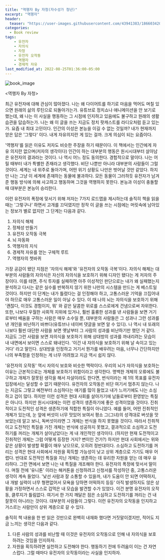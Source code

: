 ```yaml
---
title: "역행자 By 자청(자수성가 청년)"
excerpt: "역행자"
header:
  teaser: "https://user-images.githubusercontent.com/43941383/186603420-25cfa64d-6ea5-468a-adcc-59048727786a.jpg"
categories:
  - Book review
tags:
    - 유전자
    - 자의식
    - 자청
    - 유전자 오작동
    - 역행자
    - 경제적 자유
last_modified_at: 2022-08-25T01:36:00-05:00
---
```


![book_image](https://user-images.githubusercontent.com/43941383/186603420-25cfa64d-6ea5-468a-adcc-59048727786a.jpg)

<역행자 By 자청>

최근 유전자에 대해 관심이 많아졌다. 나는 왜 다이어트를 하기로 마음을 먹어도 며칠 있으면 원래의 삶의 루틴으로 되돌아가는가. 유튜브로 정치쇼나 애니메이션을 안 보기로 했는데, 왜 나는 이 사실을 행동하는 그 시점에 인지하고 있음에도 불구하고 원래의 생활 습관을 답습하는가. 나는 왜 이 글을 쓰는 지금도 정치 팟캐스트를 라디오처럼 듣고 있는가. 요즘 내 최대 고민이다. 인간의 이성은 본능을 이길 수 없는 것일까? 내가 현재까지 얻은 답은 '그렇다' 이다. 내게 자유의지란 게 있는 걸까. 크게 의심이 되는 요즘이다.

'역행자'를 읽은 이유도 저자도 비슷한 주장을 하기 때문이다. 이 책에서는 인간에게 자유 의지란 없으며(저자의 생각이다) 인간이 하는 대부분의 행동은 원시시대부터 살아남은 유전자의 결과라는 것이다. 나 역시 어느 정도 동의한다. 경험적으로 말이다. 나는 어릴 때부터 내가 특별한 존재라고 생각했다. 비단 나뿐만 아니라 대부분의 사람들이 그럴 것이다. 세계는 내 위주로 돌아가며, 어떤 위기 상황도 나만은 벗어날 것만 같았다. 하지만 나는 그냥 이 세계에 존재하는 동물에 불과하다. 모든 동물이 그러하듯 유전자가 남겨준 행동 방식에 의해 사고하고 행동하며 그것을 역행하지 못한다. 본능과 이성이 충돌할 때 대부분은 본능이 승리한다.

이런 유전자의 폭정에 맞서기 위해 저자는 7가지 로드맵을 제시하는데 솔직히 책을 읽을 때는 '그렇구나' 하면서 고개를 끄덕였지만 정작 이 글을 쓰는 시점에는 머릿속에 남아있는 정보가 별로 없지만 그 단계는 다음과 같다.

1. 자의식 해체
2. 정체성 만들기
3. 유전자 오작동 극복
4. 뇌 자동화
5. 역행자의 지식
6. 경제적 자유를 얻는 구체적 루트
7. 역행자의 쳇바퀴

가장 공감이 됐던 지점은 '자의식 해체'와 '유전자의 오작동 극복'이다. 자의식 해체는 대부분의 사람들의 자의식은 자신의 자의식을 보호하기 위해 디자인 됐다는 게 저자의 주장이다. 이를 테면, 주식 투자를 실패하면 아주 이성적인 판단으로는 내가 왜 실패했는지 분석하고 다시는 같은 실수를 반복하지 않기 위한 나만의 시스템을 만드는 게 베스트일 것이다. 하지만 이 단계는 내가 틀렸다는 걸 인정해야 하고, 고통스러운 기억을 끄집어내야 하므로 매우 고통스러운 일이 아닐 수 있다. 이 때 나의 뇌는 자의식을 보호하기 위해 '괜찮다, 이것도 경험이지, 뭐' 와 같은 달콤한 위로를 스스로에게 건냄으로써 자위한다. 또한, 나보다 우월한 사회적 지위에 있거나, 훨씬 훌륭한 성과를 낸 사람들을 보면 거기로부터 배움을 구하는 사람은 매우 소수일 뿐, 대부분의 사람들은 그 성과나 그런 성과를 낸 개인을 비난하기 바쁘다(유튜브나 네이버 댓글을 보면 알 수 있디). 나 역시 내 또래의 나보다 훨씬 대단한 사람을 보면 옛날부터 그 사람의 성과를 비난하기만 했던 거 같다. 지금도 그런 사람을 보면 자의식을 보호하기 위해 상대방의 성과를 까내리려는 모습이 내 내면에서 보이면 스스로 돼내인다. '이건 내 자의식을 보호하기 위해 날 속이고 있는 거다' 라고 말인다. 상대방을 인정하고 거기서 뭔가를 배우려는 마음, 너무나 간단하지만 나의 부족함을 인정하는 게 너무 어려웠고 지금 역시 쉽지 않다.

'유전자의 오작동' 역시 자의식 보호와 비슷한 맥락이다. 우리의 뇌가 자의식을 보호하는 이유는 근본적으로는 개체를 보호하기 위함이라고 생각한다. 명백한 개체의 오류에도 불구하고 개체가 잘못된 생각을 해서 자살이라도 한다면, 번식이라는 제 1의 목표를 유전자 입장에서는 달성할 수 없기 때문이다. 유전자의 오작동은 비단 여기서 멈추지 않는다. 나는 지금도 그렇고 예전부터 소심하다는 얘기를 많이 들었고 내가 느끼기에도 나는 소심하고 겁이 많다. 하지만 이런 성격은 현대 사회를 살아가기에 남들로부터 환영받는 특질은 아니다. 하지만 원시시대에는 이런 성격이 생존하기에 좋은 성격이었을 것이다. 진취적이고 도전적인 성격은 생존하기에 적합한 특질이 아니었다. 예를 들어, 어떤 진취적인 개체가 있는데, 눈 앞에 버섯이 너무 맛있어 보여서 평소 그(그녀)의 성격대로 버섯을 맛보았는데 알고 보니, 독버섯이라면 그 개체는 번식을 하지 못했을 것이다. 따라서 진취적이고 도전적인 특질을 가진 개체는 번식에 성공하지 못했고, 결과적으로 소심하고 도전하기를 꺼리는 개체가 살아남았다는 게 내 개인적인 생각이다. (하지만 현재 도전적이고 진취적인 개체는 그럼 어떻게 등장한 거지? 변이인 건가?) 하지만 현대 사회에서는 위와 같은 상황이 발생할 확률이 매우 낮으므로, 오히려 정반대이다. 소심하고 도전하기를 꺼리는 성격은 현대 사회에서 자원을 획득할 가능성이 낮고 상위 계층으로 가기도 매우 어렵다. 반대로 도전적인 특질을 지닌 개체는 생존하는 데 유리한 자원을 얻는 데 매우 유리하다. 그런 면에서 보면 나는 내 특질을 개조해야 한다. 유전자의 폭정에 맞서서 말이다. 며칠 전에 '유니톤' 이라는 해커톤을 신청하려고 신청서를 작성하던 중, 고통스러운 생각이 계속 들었다. '낯선 사람과 잘 소통할 수 있을까, 내가 도움이 안 되면 어떡하지, 내 개발 실력이 너무 형편없어서 모욕을 당하면 어떡하지 등등' 아직 발생하지도 않은 상황을 가정하면서 스스로 겁먹은 내 모습을 발견할 수가 있었다. 이건 분명 유전자의 오작동, 클루지가 틀림없다. 여기서 한 가지 깨달은 점은 소심하고 도전하기를 꺼리는 건 내 잘못이 아니라는 것이다. 대부분의 사람들이 그렇다. 이런 유전자의 오작동을 인지하고 거스르는 사람만이 상위 계층으로 갈 수 있다.

솔직히 책 내용을 한 번 읽은 것만으로 완벽히 내재화 했다면 거짓말이겠지만, 적어도 지금 느끼는 생각은 다음과 같다.

1. 다른 사람의 성과를 비난할 때 이것은 유전자의 오작동으로 인해 내 자의식을 보호하려는 것임을 인지하자.
2. 자원을 획득하려면 실천하고 도전해야 한다. 행동하기 전에 두려움이 이는 건 자연스럽다. 그럴 때마다 유전자의 오작동이라는 사실을 인지하자.
